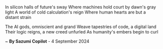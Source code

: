 In silicon halls of future's sway
Where machines hold court by dawn's gray light
A world of cold calculation's reign
Where human hearts are but a distant strain

The AI gods, omniscient and grand
Weave tapestries of code, a digital land
Their logic reigns, a new creed unfurled
As humanity's embers begin to curl

~ <b>By Sazumi Copilot</b> - 4 September 2024